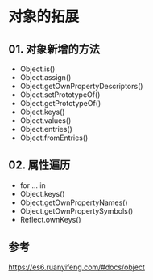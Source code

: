 # 对象的拓展

## 01. 对象新增的方法
- Object.is()
- Object.assign()
- Object.getOwnPropertyDescriptors()
- Object.setPrototypeOf()
- Object.getPrototypeOf()
- Object.keys()
- Object.values()
- Object.entries()
- Object.fromEntries()



## 02. 属性遍历
- for ... in
- Object.keys()
- Object.getOwnPropertyNames()
- Object.getOwnPropertySymbols()
- Reflect.ownKeys()



## 参考
https://es6.ruanyifeng.com/#docs/object